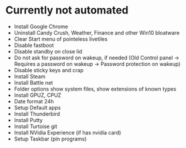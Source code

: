 # Currently not automated
* Install Google Chrome
* Uninstall Candy Crush, Weather, Finance and other Win10 bloatware
* Clear Start menu of pointeless livetiles
* Disable fastboot
* Disable standby on close lid
* Do not ask for password on wakeup, if needed (Old Control panel  -> Requires a password on wakeup -> Password protection on wakeup)
* Disable sticky keys and crap
* Install Steam
* Install Battle net
* Folder options show system files, show extensions of known types
* Install GPUZ, CPUZ
* Date format 24h
* Setup Default apps
* Install Thunderbird
* Install Putty
* Install Turtoise git
* Install NVidia Experience (if has nvidia card)
* Setup Taskbar (pin programs)
